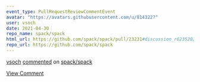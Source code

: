```yaml
---
event_type: PullRequestReviewCommentEvent
avatar: "https://avatars.githubusercontent.com/u/814322?"
user: vsoch
date: 2021-04-30
repo_name: spack/spack
html_url: https://github.com/spack/spack/pull/23231#discussion_r623520286
repo_url: https://github.com/spack/spack
---
```


<a href='https://github.com/vsoch' target='_blank'>vsoch</a> <a href='https://github.com/spack/spack/pull/23231#discussion_r623520286' target='_blank'>commented</a> on <a href='https://github.com/spack/spack' target='_blank'>spack/spack</a>

<a href='https://github.com/spack/spack/pull/23231#discussion_r623520286' target='_blank'>View Comment</a>
